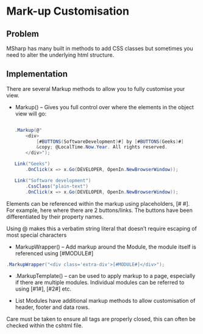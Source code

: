 # Mark-up Customisation

## Problem

MSharp has many built in methods to add CSS classes but sometimes you need to alter the underlying html structure.

## Implementation

There are several Markup methods to allow you to fully customise your view.

- Markup() – Gives you full control over where the elements in the object view will go:

 ```csharp

    .Markup(@"
        <div>
            [#BUTTONS(SoftwareDevelopment)#] by [#BUTTONS(Geeks)#]
            &copy; @LocalTime.Now.Year. All rights reserved.
        </div>");

    Link("Geeks")
        .OnClick(x => x.Go(DEVELOPER, OpenIn.NewBrowserWindow));

    Link("Software development")
        .CssClass("plain-text")
        .OnClick(x => x.Go(DEVELOPER, OpenIn.NewBrowserWindow));
```

Elements can be referenced within the markup using placeholders, [# #]. For example, here where there are 2 buttons/links. The buttons have been differentiated by their property names.

Using @ makes this a verbatim string literal that doesn’t require escaping of most special characters

- MarkupWrapper() – Add markup around the Module, the module itself is referenced using [#MODULE#]

```csharp
.MarkupWrapper("<div class='extra-div'>[#MODULE#]</div>");
```

- .MarkupTemplate() – can be used to apply markup to a page, especially if there are multiple modules. Individual modules can be referred to using [#1#], [#2#] etc.

- List Modules have additional markup methods to allow customisation of header, footer and data rows.

Care must be taken to ensure all tags are properly closed, this can often be checked within the cshtml file.
